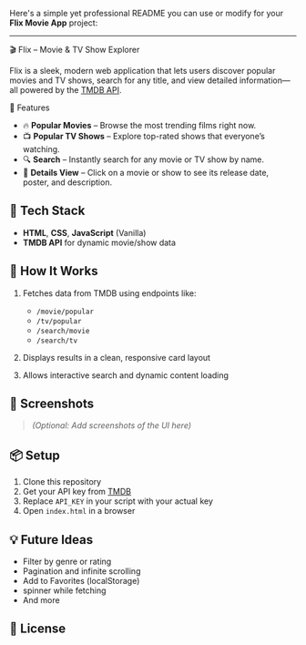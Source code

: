 Here's a simple yet professional README you can use or modify for your **Flix Movie App** project:

---

🎬 Flix – Movie & TV Show Explorer

Flix is a sleek, modern web application that lets users discover popular movies and TV shows, search for any title, and view detailed information—all powered by the [TMDB API](https://www.themoviedb.org/documentation/api).

🚀 Features

* 🔥 **Popular Movies** – Browse the most trending films right now.
* 📺 **Popular TV Shows** – Explore top-rated shows that everyone’s watching.
* 🔍 **Search** – Instantly search for any movie or TV show by name.
* 🧾 **Details View** – Click on a movie or show to see its release date, poster, and description.

## 🧪 Tech Stack

* **HTML**, **CSS**, **JavaScript** (Vanilla)
* **TMDB API** for dynamic movie/show data

## 🧰 How It Works

1. Fetches data from TMDB using endpoints like:

   * `/movie/popular`
   * `/tv/popular`
   * `/search/movie`
   * `/search/tv`
2. Displays results in a clean, responsive card layout
3. Allows interactive search and dynamic content loading

## 📸 Screenshots

> *(Optional: Add screenshots of the UI here)*

## 📦 Setup

1. Clone this repository
2. Get your API key from [TMDB](https://www.themoviedb.org/settings/api)
3. Replace `API_KEY` in your script with your actual key
4. Open `index.html` in a browser

## 💡 Future Ideas

* Filter by genre or rating
* Pagination and infinite scrolling
* Add to Favorites (localStorage)
* spinner while fetching
* And more

## 📝 License

